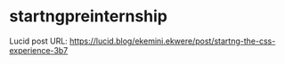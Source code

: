 # startngpreinternship
Lucid post URL: https://lucid.blog/ekemini.ekwere/post/startng-the-css-experience-3b7
